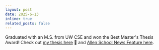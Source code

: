```yaml
---
layout: post
date: 2025-6-13
inline: true
related_posts: false
---
```


Graduated with an M.S. from UW CSE and won the Best Master's Thesis Award! Check out [my thesis here](https://github.com/hayoungjungg/pdfrepo/blob/main/hayoung-jung-masters-thesis-2025-final.pdf) 📖 and [Allen School News Feature here](https://news.cs.washington.edu/2025/06/25/celebrating-the-graduating-class-of-2025/).
